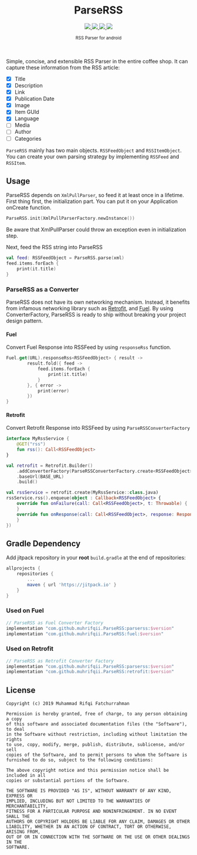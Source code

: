 <p align="center">
  <h1 align="center">ParseRSS</h1>
</p>
<p align="center">
  <a href="https://jitpack.io/#muhrifqii/ParseRSS">
    <img src="https://jitpack.io/v/muhrifqii/ParseRSS.svg" />
  </a>
  <a href="https://travis-ci.org/muhrifqii/ParseRSS">
    <img src="https://travis-ci.org/muhrifqii/ParseRSS.svg?branch=master" />
  </a>
  <a href="https://github.com/muhrifqii/ParseRSS/blob/master/LICENSE">
    <img src="https://img.shields.io/badge/license-MIT-BLUE.svg" />
  </a>  
  <a href="https://www.codacy.com/app/muhrifqii/ParseRSS?utm_source=github.com&amp;utm_medium=referral&amp;utm_content=muhrifqii/ParseRSS&amp;utm_campaign=Badge_Grade">
    <img src="https://api.codacy.com/project/badge/Grade/80070eb57e6f456f9e89a4d65da0c7fd"/>
  </a>
</p>
<div align="center"><sup>RSS Parser for android<sup></div>
<br/>
<br/>

Simple, concise, and extensible RSS Parser in the entire coffee shop.
It can capture these information from the RSS article:
- [x] Title
- [x] Description
- [x] Link
- [x] Publication Date
- [x] Image
- [x] Item GUId
- [x] Language
- [ ] Media
- [ ] Author
- [ ] Categories

`ParseRSS` mainly has two main objects. `RSSFeedObject` and `RSSItemObject`.
You can create your own parsing strategy by implementing `RSSFeed` and `RSSItem`.
## Usage
ParseRSS depends on `XmlPullParser`, so feed it at least once in a lifetime.
First thing first, the initialization part. 
You can put it on your Application onCreate function. 
```kotlin
ParseRSS.init(XmlPullParserFactory.newInstance())
```
Be aware that XmlPullParser could throw an exception even in initialization step.

Next, feed the RSS string into ParseRSS
```kotlin
val feed: RSSFeedObject = ParseRSS.parse(xml)
feed.items.forEach {
    print(it.title)
}
```
### ParseRSS as a Converter
ParseRSS does not have its own networking mechanism.
Instead, it benefits from infamous networking library such as 
[Retrofit](https://square.github.io/retrofit/), and [Fuel](https://github.com/kittinunf/fuel).
By using ConverterFactory, ParseRSS is ready to ship without breaking your project design pattern.
#### Fuel
Convert Fuel Response into RSSFeed by using `responseRss` function.
```kotlin
Fuel.get(URL).responseRss<RSSFeedObject> { result ->
        result.fold({ feed ->
            feed.items.forEach {
                print(it.title)
            }
        }, { error ->
            print(error)
        })
}
```
#### Retrofit
Convert Retrofit Response into RSSFeed by using `ParseRSSConverterFactory`
```kotlin
interface MyRssService {
    @GET("rss")
    fun rss(): Call<RSSFeedObject>
}
```
```kotlin
val retrofit = Retrofit.Builder()
    .addConverterFactory(ParseRSSConverterFactory.create<RSSFeedObject>())
    .baseUrl(BASE_URL)
    .build()

val rssService = retrofit.create(MyRssService::class.java)
rssService.rss().enqueue(object : Callback<RSSFeedObject> {
    override fun onFailure(call: Call<RSSFeedObject>, t: Throwable) {
    }
    override fun onResponse(call: Call<RSSFeedObject>, response: Response<RSSFeedObject>) {
    }
})
```
## Gradle Dependency
Add jitpack repository in your **root** `build.gradle` at the end of repositories:
```gradle
allprojects {
    repositories {
        ...
        maven { url 'https://jitpack.io' }
    }
}
```
### Used on Fuel
```gradle
// ParseRSS as Fuel Converter Factory
implementation "com.github.muhrifqii.ParseRSS:parserss:$version"
implementation "com.github.muhrifqii.ParseRSS:fuel:$version"
```
### Used on Retrofit
```gradle
// ParseRSS as Retrofit Converter Factory
implementation "com.github.muhrifqii.ParseRSS:parserss:$version"
implementation "com.github.muhrifqii.ParseRSS:retrofit:$version"
```

## License
```
Copyright (c) 2019 Muhammad Rifqi Fatchurrahman

Permission is hereby granted, free of charge, to any person obtaining a copy
of this software and associated documentation files (the "Software"), to deal
in the Software without restriction, including without limitation the rights
to use, copy, modify, merge, publish, distribute, sublicense, and/or sell
copies of the Software, and to permit persons to whom the Software is
furnished to do so, subject to the following conditions:

The above copyright notice and this permission notice shall be included in all
copies or substantial portions of the Software.

THE SOFTWARE IS PROVIDED "AS IS", WITHOUT WARRANTY OF ANY KIND, EXPRESS OR
IMPLIED, INCLUDING BUT NOT LIMITED TO THE WARRANTIES OF MERCHANTABILITY,
FITNESS FOR A PARTICULAR PURPOSE AND NONINFRINGEMENT. IN NO EVENT SHALL THE
AUTHORS OR COPYRIGHT HOLDERS BE LIABLE FOR ANY CLAIM, DAMAGES OR OTHER
LIABILITY, WHETHER IN AN ACTION OF CONTRACT, TORT OR OTHERWISE, ARISING FROM,
OUT OF OR IN CONNECTION WITH THE SOFTWARE OR THE USE OR OTHER DEALINGS IN THE
SOFTWARE.
```
